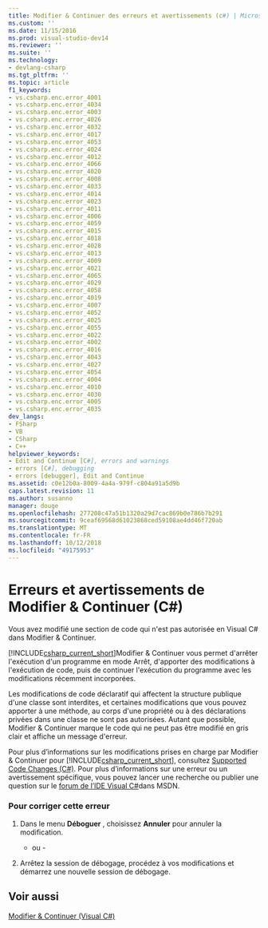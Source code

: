 ```yaml
---
title: Modifier & Continuer des erreurs et avertissements (c#) | Microsoft Docs
ms.custom: ''
ms.date: 11/15/2016
ms.prod: visual-studio-dev14
ms.reviewer: ''
ms.suite: ''
ms.technology:
- devlang-csharp
ms.tgt_pltfrm: ''
ms.topic: article
f1_keywords:
- vs.csharp.enc.error_4001
- vs.csharp.enc.error_4034
- vs.csharp.enc.error_4003
- vs.csharp.enc.error_4026
- vs.csharp.enc.error_4032
- vs.csharp.enc.error_4017
- vs.csharp.enc.error_4053
- vs.csharp.enc.error_4024
- vs.csharp.enc.error_4012
- vs.csharp.enc.error_4066
- vs.csharp.enc.error_4020
- vs.csharp.enc.error_4008
- vs.csharp.enc.error_4033
- vs.csharp.enc.error_4014
- vs.csharp.enc.error_4023
- vs.csharp.enc.error_4011
- vs.csharp.enc.error_4006
- vs.csharp.enc.error_4059
- vs.csharp.enc.error_4015
- vs.csharp.enc.error_4018
- vs.csharp.enc.error_4028
- vs.csharp.enc.error_4013
- vs.csharp.enc.error_4009
- vs.csharp.enc.error_4021
- vs.csharp.enc.error_4065
- vs.csharp.enc.error_4029
- vs.csharp.enc.error_4058
- vs.csharp.enc.error_4019
- vs.csharp.enc.error_4007
- vs.csharp.enc.error_4052
- vs.csharp.enc.error_4025
- vs.csharp.enc.error_4055
- vs.csharp.enc.error_4022
- vs.csharp.enc.error_4002
- vs.csharp.enc.error_4016
- vs.csharp.enc.error_4043
- vs.csharp.enc.error_4027
- vs.csharp.enc.error_4054
- vs.csharp.enc.error_4004
- vs.csharp.enc.error_4010
- vs.csharp.enc.error_4030
- vs.csharp.enc.error_4005
- vs.csharp.enc.error_4035
dev_langs:
- FSharp
- VB
- CSharp
- C++
helpviewer_keywords:
- Edit and Continue [C#], errors and warnings
- errors [C#], debugging
- errors [debugger], Edit and Continue
ms.assetid: c0e12b0a-8009-4a4a-979f-c804a91a5d9b
caps.latest.revision: 11
ms.author: susanno
manager: douge
ms.openlocfilehash: 277208c47a51b1320a29d7cac869b0e786b7b291
ms.sourcegitcommit: 9ceaf69568d61023868ced59108ae4dd46f720ab
ms.translationtype: MT
ms.contentlocale: fr-FR
ms.lasthandoff: 10/12/2018
ms.locfileid: "49175953"
---
```

# <a name="edit-and-continue-errors-and-warnings-c"></a>Erreurs et avertissements de Modifier & Continuer (C#)
Vous avez modifié une section de code qui n'est pas autorisée en Visual C# dans Modifier & Continuer.  
  
 [!INCLUDE[csharp_current_short](../includes/csharp-current-short-md.md)]Modifier & Continuer vous permet d'arrêter l'exécution d'un programme en mode Arrêt, d'apporter des modifications à l'exécution de code, puis de continuer l'exécution du programme avec les modifications récemment incorporées.  
  
 Les modifications de code déclaratif qui affectent la structure publique d'une classe sont interdites, et certaines modifications que vous pouvez apporter à une méthode, au corps d'une propriété ou à des déclarations privées dans une classe ne sont pas autorisées. Autant que possible, Modifier & Continuer marque le code qui ne peut pas être modifié en gris clair et affiche un message d'erreur.  
  
 Pour plus d’informations sur les modifications prises en charge par Modifier &amp; Continuer pour [!INCLUDE[csharp_current_short](../includes/csharp-current-short-md.md)], consultez [Supported Code Changes (C#)](../debugger/supported-code-changes-csharp.md). Pour plus d’informations sur une erreur ou un avertissement spécifique, vous pouvez lancer une recherche ou publier une question sur le [forum de l’IDE Visual C#](http://go.microsoft.com/fwlink/?LinkId=214693)dans MSDN.  
  
### <a name="to-correct-this-error"></a>Pour corriger cette erreur  
  
1.  Dans le menu **Déboguer** , choisissez **Annuler** pour annuler la modification.  
  
     - ou -  
  
2.  Arrêtez la session de débogage, procédez à vos modifications et démarrez une nouvelle session de débogage.  
  
## <a name="see-also"></a>Voir aussi  
 [Modifier & Continuer (Visual C#)](../debugger/edit-and-continue-visual-csharp.md)